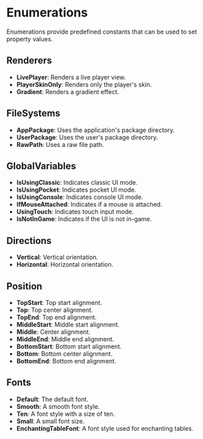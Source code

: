# Enumerations

Enumerations provide predefined constants that can be used to set property values.

## Renderers

- **LivePlayer**: Renders a live player view.
- **PlayerSkinOnly**: Renders only the player's skin.
- **Gradient**: Renders a gradient effect.

## FileSystems

- **AppPackage**: Uses the application's package directory.
- **UserPackage**: Uses the user's package directory.
- **RawPath**: Uses a raw file path.

## GlobalVariables

- **IsUsingClassic**: Indicates classic UI mode.
- **IsUsingPocket**: Indicates pocket UI mode.
- **IsUsingConsole**: Indicates console UI mode.
- **IfMouseAttached**: Indicates if a mouse is attached.
- **UsingTouch**: Indicates touch input mode.
- **IsNotInGame**: Indicates if the UI is not in-game.

## Directions

- **Vertical**: Vertical orientation.
- **Horizontal**: Horizontal orientation.

## Position

- **TopStart**: Top start alignment.
- **Top**: Top center alignment.
- **TopEnd**: Top end alignment.
- **MiddleStart**: Middle start alignment.
- **Middle**: Center alignment.
- **MiddleEnd**: Middle end alignment.
- **BottomStart**: Bottom start alignment.
- **Bottom**: Bottom center alignment.
- **BottomEnd**: Bottom end alignment.

## Fonts

- **Default**: The default font.
- **Smooth**: A smooth font style.
- **Ten**: A font style with a size of ten.
- **Small**: A small font size.
- **EnchantingTableFont**: A font style used for enchanting tables.